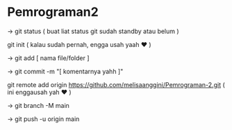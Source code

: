 # Pemrograman2

-> git status ( buat liat status git sudah standby atau belum )

git init ( kalau sudah pernah, engga usah yaah ❤ )

-> git add [ nama file/folder ]

-> git commit -m "[ komentarnya yahh ]"

git remote add origin https://github.com/melisaanggini/Pemrograman-2.git ( ini enggausah yah ❤ )

-> git branch -M main

-> git push -u origin main
